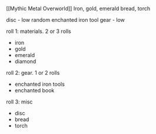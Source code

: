 [[Mythic Metal Overworld]]
Iron, gold, emerald
bread, torch

disc - low
random enchanted iron tool gear - low

roll 1: materials. 2 or 3 rolls
- iron
- gold
- emerald
- diamond

roll 2: gear. 1 or 2 rolls
- enchanted iron tools
- enchanted book

roll 3: misc
- disc
- bread
- torch
